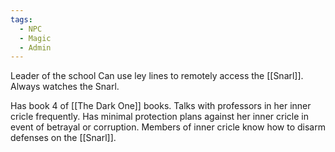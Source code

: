 ```yaml
---
tags:
  - NPC
  - Magic
  - Admin
---
```

Leader of the school
Can use ley lines to remotely access the [[Snarl]].
Always watches the Snarl.

Has book 4 of [[The Dark One]] books.
Talks with professors in her inner cricle frequently.
Has minimal protection plans against her inner cricle in event of betrayal or corruption.
Members of inner cricle know how to disarm defenses on the [[Snarl]].